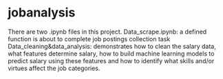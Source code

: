 # jobanalysis

There are two .ipynb files in this project. 
Data_scrape.ipynb: a defined function is about to complete job postings collection task
Data_cleaning&data_analysis: demonstrates how to clean the salary data, what features determine salary, how to build machine learning models to predict salary using these features and how to identify what skills and/or virtues affect the job categories.
